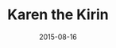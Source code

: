 ---
layout:     post
title:      "Karen the Kirin"
date:       2015-08-16
categories: art
imgsrc:     http://i.imgur.com/YQn9CNxh.jpg
---
